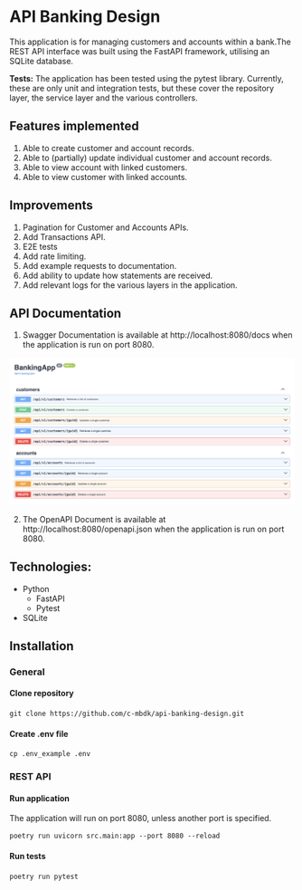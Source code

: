 # API Banking Design
This application is for managing customers and accounts within a bank.The REST API interface was built using the FastAPI framework, utilising an SQLite database.

**Tests:** The application has been tested using the pytest library. Currently, these are only unit and integration tests, but these cover the repository layer, the service layer and the various controllers.


## Features implemented
1. Able to create customer and account records.
2. Able to (partially) update individual customer and account records.
3. Able to view account with linked customers.
4. Able to view customer with linked accounts.


## Improvements
1. Pagination for Customer and Accounts APIs.
2. Add Transactions API.
3. E2E tests
4. Add rate limiting.
5. Add example requests to documentation.
6. Add ability to update how statements are received.
7. Add relevant logs for the various layers in the application.

## API Documentation
1. Swagger Documentation is available at http://localhost:8080/docs when the application is run on port 8080.

![image](assets/swagger_docs.png)

2. The OpenAPI Document is available at http://localhost:8080/openapi.json when the application is run on port 8080.


## Technologies:
- Python
  - FastAPI
  - Pytest
- SQLite

## Installation

### General

#### Clone repository
```
git clone https://github.com/c-mbdk/api-banking-design.git
```

#### Create .env file
```
cp .env_example .env
```

### REST API

#### Run application
The application will run on port 8080, unless another port is specified.
```
poetry run uvicorn src.main:app --port 8080 --reload
```

#### Run tests
```
poetry run pytest
```
